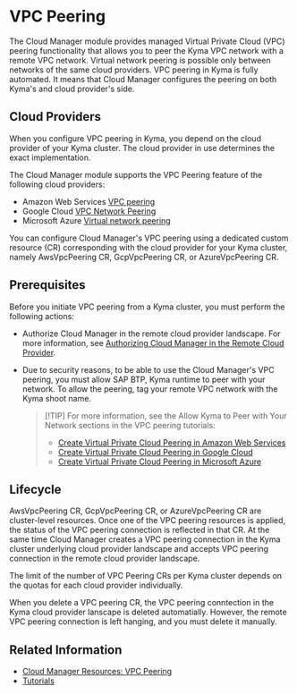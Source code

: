 # VPC Peering

The Cloud Manager module provides managed Virtual Private Cloud (VPC) peering functionality that allows you to peer the Kyma VPC network with a remote VPC network. Virtual network peering is possible only between networks of the same cloud providers. VPC peering in Kyma is fully automated. It means that Cloud Manager configures the peering on both Kyma's and cloud provider's side.

## Cloud Providers

When you configure VPC peering in Kyma, you depend on the cloud provider of your Kyma cluster. The cloud provider in use determines the exact implementation.

The Cloud Manager module supports the VPC Peering feature of the following cloud providers:

* Amazon Web Services [VPC peering](https://docs.aws.amazon.com/vpc/latest/peering/what-is-vpc-peering.html)
* Google Cloud [VPC Network Peering](https://cloud.google.com/vpc/docs/vpc-peering)
* Microsoft Azure [Virtual network peering](https://learn.microsoft.com/en-us/azure/virtual-network/virtual-network-peering-overview)

You can configure Cloud Manager's VPC peering using a dedicated custom resource (CR) corresponding with the cloud provider for your Kyma cluster, namely AwsVpcPeering CR, GcpVpcPeering CR, or AzureVpcPeering CR.

## Prerequisites

Before you initiate VPC peering from a Kyma cluster, you must perform the following actions:

* Authorize Cloud Manager in the remote cloud provider landscape. For more information, see [Authorizing Cloud Manager in the Remote Cloud Provider](00-50-vpc-peering-authorization.md).
* Due to security reasons, to be able to use the Cloud Manager's VPC peering, you must allow SAP BTP, Kyma runtime to peer with your network. To allow the peering, tag your remote VPC network with the Kyma shoot name.
  
  > [!TIP] For more information, see the Allow Kyma to Peer with Your Network sections in the VPC peering tutorials:
  > * [Create Virtual Private Cloud Peering in Amazon Web Services](./tutorials/01-30-10-aws-vpc-peering.md#allow-sap-btp-kyma-runtime-to-peer-with-your-network)
  > * [Create Virtual Private Cloud Peering in Google Cloud](./tutorials/01-30-20-gcp-vpc-peering.md#allow-sap-btp-kyma-runtime-to-peer-with-your-network)
  > * [Create Virtual Private Cloud Peering in Microsoft Azure](./tutorials/01-30-30-azure-vpc-peering.md#allow-sap-btp-kyma-runtime-to-peer-with-your-remote-network)

## Lifecycle

AwsVpcPeering CR, GcpVpcPeering CR, or AzureVpcPeering CR are cluster-level resources. Once one of the VPC peering resources is applied, the status of the VPC peering connection is reflected in that CR. At the same time Cloud Manager creates a VPC peering connection in the Kyma cluster underlying cloud provider landscape and accepts VPC peering connection in the remote cloud provider landscape.

The limit of the number of VPC Peering CRs per Kyma cluster depends on the quotas for each cloud provider individually.

When you delete a VPC peering CR, the VPC peering conntection in the Kyma cloud provider lanscape is deleted automatially. However, the remote VPC peering connection is left hanging, and you must delete it manually.

## Related Information

* [Cloud Manager Resources: VPC Peering](./resources/README.md)
* [Tutorials](./tutorials/README.md)
